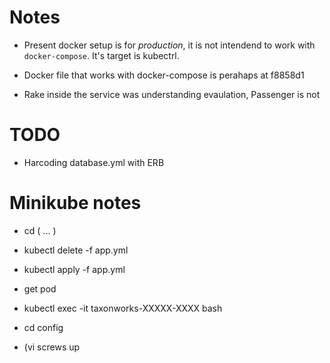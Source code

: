 

# Notes

* Present docker setup is for *production*, it is not intendend to work with `docker-compose`. It's target is kubectrl.
* Docker file that works with docker-compose is perahaps at  f8858d1


* Rake inside the service was understanding evaulation, Passenger is not


# TODO

* Harcoding database.yml with ERB

# Minikube notes 

* cd ( ... )

* kubectl delete -f app.yml
* kubectl apply -f app.yml
* get pod
* kubectl exec -it taxonworks-XXXXX-XXXX bash
* cd config

* <apt install vim> (vi screws up 
